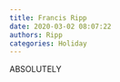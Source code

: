 ```yaml
---
title: Francis Ripp
date: 2020-03-02 08:07:22
authors: Ripp
categories: Holiday
---
```


 ABSOLUTELY